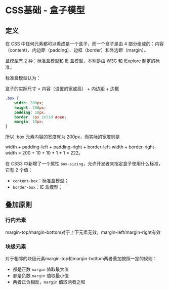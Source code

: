 # CSS基础 - 盒子模型
## 定义
在 CSS 中任何元素都可以看成是一个盒子，而一个盒子是由 4 部分组成的：内容（content）、内边距（padding）、边框（border）和外边距（margin）。

盒模型有 2 种：标准盒模型和 IE 盒模型，本别是由 W3C 和 IExplore 制定的标准。

标准盒模型认为：

盒子的实际尺寸 = 内容（设置的宽或高） + 内边距 + 边框
```css
.box {
    width: 200px;
    height: 200px;
    padding: 10px;
    border: 1px solid #eee;
    margin: 10px;
}
```
所以 .box 元素内容的宽度就为 200px，而实际的宽度则是 

width + padding-left + padding-right + border-left-width + border-right-width = 200 + 10 + 10 + 1 + 1 = 222。

在 CSS3 中新增了一个属性 `box-sizing`，允许开发者来指定盒子使用什么标准，它有 2 个值：
- `content-box`：标准盒模型；
- `border-box`：IE 盒模型；

## 叠加原则
### 行内元素 
margin-top/margin-bottom对于上下元素无效，margin-left/margin-right有效

### 块级元素
对于相邻的块级元素margin-top和margin-bottom两者叠加按照一定的规则：
- 都是正数 `margin` 值取最大值
- 都是负数 `margin` 值取最小值
- 两者正负相反，`margin` 值取两者之和

